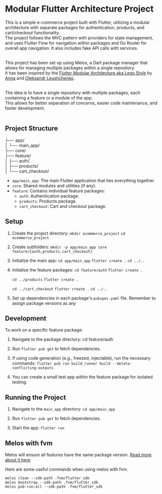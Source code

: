 # Modular Flutter Architecture Project
This is a simple e-commerce project built with Flutter, utilizing a modular architecture with separate packages for authentication, products, and cart/checkout functionality. <br />
The project follows the MVC pattern with providers for state management, and uses Flutter Flow for navigation within packages and Go Router for overall app navigation. 
It also includes fake API calls with services. <br /><br />

This project has been set up using Melos, a Dart package manager that allows for managing multiple packages within a single repository. <br />
It has been inspired by the [Flutter Modular Architecture aka Lego Style](https://www.youtube.com/watch?v=Ap-cRFRScQw&t=2s) by [Anna](https://github.com/foxanna) and [Oleksandr Leushchenko](https://github.com/olexale). <br /><br />

The idea is to have a single repository with multiple packages, each containing a feature or a module of the app. <br />
This allows for better separation of concerns, easier code maintenance, and faster development. <br /><br />

## Project Structure

├── app/ <br />
│   └── main_app/ <br />
├── core/ <br />
├── feature/ <br />
│   ├── auth/ <br />
│   ├── products/ <br />
│   └── cart_checkout/ <br />

- `app/main_app`: The main Flutter application that ties everything together.
- `core`: Shared modules and utilities (if any).
- `feature`: Contains individual feature packages:
    - `auth`: Authentication package.
    - `products`: Products package.
    - `cart_checkout`: Cart and checkout package.

## Setup

1. Create the project directory:
   `mkdir ecommerce_project`
   `cd ecommerce_project`

2. Create subfolders:
   `mkdir -p app/main_app core feature/{auth,products,cart_checkout}`

3. Initialize the main app:
   `cd app/main_app`
   `flutter create .`
   `cd ../..`

4. Initialize the feature packages:
   `cd feature/auth`
   `flutter create .`

   `cd ../products`
   `flutter create .`

   `cd ../cart_checkout`
   `flutter create .`
   `cd ../..`

5. Set up dependencies in each package's `pubspec.yaml` file. Remember to assign package versions as any

## Development

To work on a specific feature package:

1. Navigate to the package directory:
   cd feature/auth

2. Run `flutter pub get` to fetch dependencies.

3. If using code generation (e.g., freezed, injectable), run the necessary commands:
   `flutter pub run build_runner build --delete-conflicting-outputs`

4. You can create a small test app within the feature package for isolated testing.

## Running the Project

1. Navigate to the `main_app` directory:
   `cd app/main_app`

2. Run `flutter pub get` to fetch dependencies.

3. Start the app:
   `flutter run`

## Melos with fvm
Melos will ensure all features have the same package version. [Read more about it here](https://melos.invertase.dev/~melos-latest/).

Here are some useful commands when using melos with fvm.

`melos clean --sdk-path .fvm/flutter_sdk` <br />
`melos bootstrap --sdk-path .fvm/flutter_sdk` <br />
`melos pub-run:all --sdk-path .fvm/flutter_sdk` <br />
